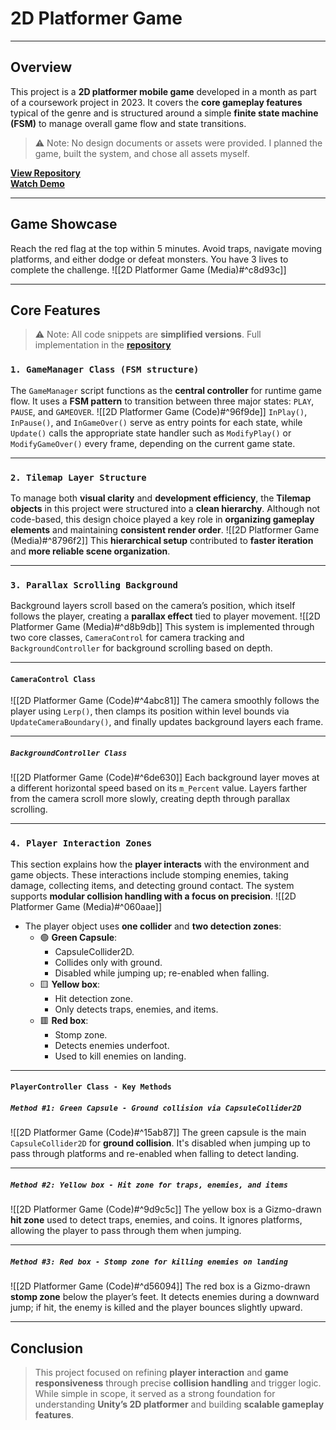 # **2D Platformer Game**
---
## **Overview**
This project is a **2D platformer mobile game** developed in a month as part of a coursework project in 2023. It covers the **core gameplay features** typical of the genre and is structured around a simple **finite state machine (FSM)** to manage overall game flow and state transitions.

> ⚠️ Note: No design documents or assets were provided. I planned the game, built the system, and chose all assets myself.

[**View Repository**](https://github.com/Woo95/Unity_Mobile_Game_Woo)<br/>[**Watch Demo**](https://youtu.be/klfbza0nP0Q)

---
## **Game Showcase**
Reach the red flag at the top within 5 minutes. Avoid traps, navigate moving platforms, and either dodge or defeat monsters. You have 3 lives to complete the challenge.
![[2D Platformer Game (Media)#^c8d93c]]

---
## **Core Features**
> ⚠️ Note: All code snippets are **simplified versions**. Full implementation in the [**repository**](https://github.com/Woo95/Unity_Mobile_Game_Woo)
### `1. GameManager Class (FSM structure)`
The `GameManager` script functions as the **central controller** for runtime game flow. It uses a **FSM pattern** to transition between three major states: `PLAY`, `PAUSE`, and `GAMEOVER`.
![[2D Platformer Game (Code)#^96f9de]]
`InPlay()`, `InPause()`, and `InGameOver()` serve as entry points for each state, while `Update()` calls the appropriate state handler such as `ModifyPlay()` or `ModifyGameOver()` every frame, depending on the current game state.

---
### `2. Tilemap Layer Structure`
To manage both **visual clarity** and **development efficiency**, the **Tilemap objects** in this project were structured into a **clean hierarchy**. Although not code-based, this design choice played a key role in **organizing gameplay elements** and maintaining **consistent render order**.
![[2D Platformer Game (Media)#^8796f2]]
This **hierarchical setup** contributed to **faster iteration** and **more reliable scene organization**.

---
### `3. Parallax Scrolling Background`
Background layers scroll based on the camera’s position, which itself follows the player, creating a **parallax effect** tied to player movement.
![[2D Platformer Game (Media)#^d8b9db]]
This system is implemented through two core classes, `CameraControl` for camera tracking and `BackgroundController` for background scrolling based on depth.

---
#### `CameraControl Class`
![[2D Platformer Game (Code)#^4abc81]]
The camera smoothly follows the player using `Lerp()`, then clamps its position within level bounds via `UpdateCameraBoundary()`, and finally updates background layers each frame.

---
##### `BackgroundController Class`
![[2D Platformer Game (Code)#^6de630]]
Each background layer moves at a different horizontal speed based on its `m_Percent` value. Layers farther from the camera scroll more slowly, creating depth through parallax scrolling.

---
### `4. Player Interaction Zones`
This section explains how the **player interacts** with the environment and game objects. These interactions include stomping enemies, taking damage, collecting items, and detecting ground contact. The system supports **modular collision handling with a focus on precision**.
![[2D Platformer Game (Media)#^060aae]]

- The player object uses **one collider** and **two detection zones**:
	- 🟢 **Green Capsule**:
	    - CapsuleCollider2D.
	    - Collides only with ground.
	    - Disabled while jumping up; re-enabled when falling.
	- 🟨 **Yellow box**:
	    - Hit detection zone.
	    - Only detects traps, enemies, and items.
	- 🟥 **Red box**:
	    - Stomp zone.
	    - Detects enemies underfoot.
	    - Used to kill enemies on landing.

---
#### `PlayerController Class - Key Methods`

##### `Method #1: Green Capsule - Ground collision via CapsuleCollider2D`
![[2D Platformer Game (Code)#^15ab87]]
The green capsule is the main `CapsuleCollider2D` for **ground collision**. It's disabled when jumping up to pass through platforms and re-enabled when falling to detect landing.

---
##### `Method #2: Yellow box - Hit zone for traps, enemies, and items`
![[2D Platformer Game (Code)#^9d9c5c]]
The yellow box is a Gizmo-drawn **hit zone** used to detect traps, enemies, and coins. It ignores platforms, allowing the player to pass through them when jumping.

---
##### `Method #3: Red box - Stomp zone for killing enemies on landing`
![[2D Platformer Game (Code)#^d56094]]
The red box is a Gizmo-drawn **stomp zone** below the player’s feet. It detects enemies during a downward jump; if hit, the enemy is killed and the player bounces slightly upward.

---
## **Conclusion**
> This project focused on refining **player interaction** and **game responsiveness** through precise **collision handling** and trigger logic. While simple in scope, it served as a strong foundation for understanding **Unity’s 2D platformer** and building **scalable gameplay features**.